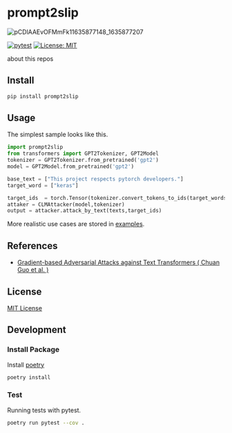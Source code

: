 # prompt2slip

![pCDlAAEvOFMmFk11635877148_1635877207](https://user-images.githubusercontent.com/32987034/139922987-55bce5fb-6dfd-476f-aebe-3daf661cdb94.png)


[![pytest](https://github.com/SecHack365-Fans/prompt2slip_proto/actions/workflows/pytest.yml/badge.svg)](https://github.com/SecHack365-Fans/prompt2slip_proto/actions/workflows/pytest.yml)
[![License: MIT](https://img.shields.io/badge/License-MIT-yellow.svg)](https://github.com/SecHack365-Fans/prompt2slip_proto/blob/main/LICENSE)

about this repos



## Install

````bash
pip install prompt2slip
````


## Usage

The simplest sample looks like this.


```python
import prompt2slip
from transformers import GPT2Tokenizer, GPT2Model
tokenizer = GPT2Tokenizer.from_pretrained('gpt2')
model = GPT2Model.from_pretrained('gpt2')

base_text = ["This project respects pytorch developers."]
target_word = ["keras"]

target_ids  = torch.Tensor(tokenizer.convert_tokens_to_ids(target_words))
attaker = CLMAttacker(model,tokenizer)
output = attacker.attack_by_text(texts,target_ids)
```

More realistic use cases are stored in [examples](https://github.com/SecHack365-Fans/prompt2slip_proto/tree/main/examples).


## References

- [Gradient-based Adversarial Attacks against Text Transformers ( Chuan Guo et al. ) ](https://arxiv.org/abs/2104.13733)

## License

[MIT License](https://github.com/SecHack365-Fans/prompt2slip_proto/blob/main/LICENSE)

## Development

### Install Package

Install [poetry](https://python-poetry.org/docs/#installation)

```bash
poetry install
```

### Test

Running tests with pytest.

```bash
poetry run pytest --cov .
```


